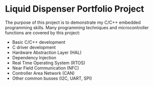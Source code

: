 # Liquid Dispenser Portfolio Project
 The purpose of this project is to demonstrate my C/C++ embedded programming skills. Many programming techniques and microcontroller functions are covered by this project:
 - Basic C/C++ development
 - C driver development
 - Hardware Abstraction Layer (HAL)
 - Dependency Injection
 - Real Time Operating System (RTOS)
 - Near Field Communication (NFC)
 - Controller Area Network (CAN)
 - Other common busses (I2C, UART, SPI)

